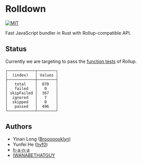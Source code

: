 # Rolldown

[![MIT](https://img.shields.io/badge/License-MIT-yellow.svg)](https://opensource.org/licenses/MIT)

Fast JavaScript bundler in Rust with Rollup-compatible API.

## Status

Currently we are targeting to pass the [function tests](https://github.com/rollup/rollup/tree/master/test/function) of Rollup.

```
┌────────────┬────────┐
│  (index)   │ Values │
├────────────┼────────┤
│   total    │  870   │
│   failed   │   0    │
│ skipFailed │  367   │
│  ignored   │   7    │
│  skipped   │   0    │
│   passed   │  496   │
└────────────┴────────┘
```

## Authors

- Yinan Long ([Brooooooklyn](https://github.com/Brooooooklyn))
- Yunfei He ([hyf0](https://github.com/hyf0))
- [h-a-n-a](https://github.com/h-a-n-a)
- [IWANABETHATGUY](https://github.com/IWANABETHATGUY)
